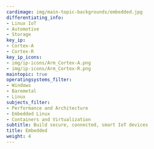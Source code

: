 ```yaml
---
cardimage: img/main-topic-backgrounds/embedded.jpg
differentiating_info:
- Linux IoT
- Automotive
- Storage
key_ip:
- Cortex-A
- Cortex-R
key_ip_icons:
- img/ip-icons/Arm_Cortex-A.png
- img/ip-icons/Arm_Cortex-R.png
maintopic: true
operatingsystems_filter:
- Windows
- Baremetal
- Linux
subjects_filter:
- Performance and Architecture
- Embedded Linux
- Containers and Virtualization
subtitle: Build secure, connected, smart IoT devices
title: Embedded
weight: 4
---
```

